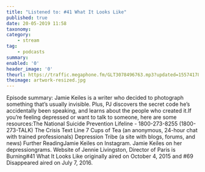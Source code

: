 ```yaml
---
title: "Listened to: #41 What It Looks Like"
published: true
date: 20-05-2019 11:58
taxonomy:
category:
	- stream
tag:
	- podcasts
summary:
enabled: '0'
header_image: '0'
theurl: https://traffic.megaphone.fm/GLT3078496763.mp3?updated=1557417824
theimage: artwork-resized.jpg
--- 
```

Episode summary: Jamie Keiles is a writer who decided to photograph something that’s usually invisible. Plus, PJ discovers the secret code he’s accidentally been speaking, and learns about the people who created it.If you’re feeling depressed or want to talk to someone, here are some resources:The National Suicide Prevention Lifeline - 1800-273-8255 (1800-273-TALK) The Crisis Text Line 7 Cups of Tea (an anonymous, 24-hour chat with trained professionals) Depression Tribe (a site with blogs, forums, and news) Further ReadingJamie Keiles on Instagram. Jamie Keiles on her depressiongrams. Website of Jennie Livingston, Director of Paris is Burning#41 What It Looks Like originally aired on October 4, 2015 and #69 Disappeared aired on July 7, 2016.

